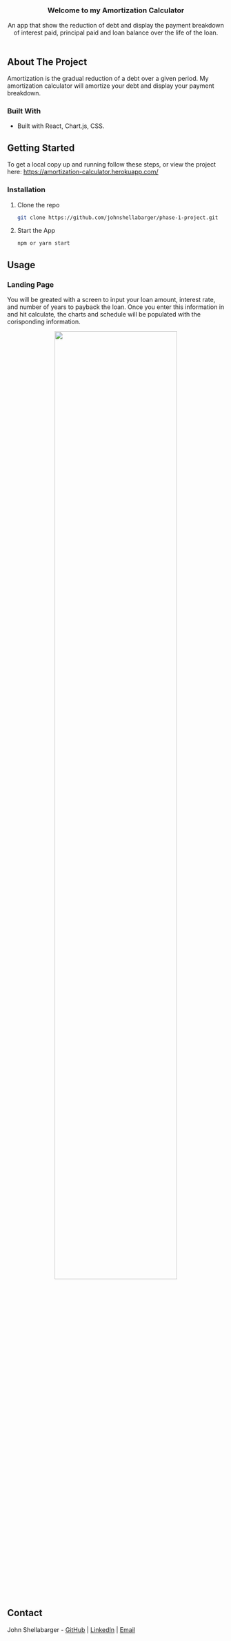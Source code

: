 <p align="center">
  <h3 align="center">Welcome to my Amortization Calculator</h3>
  <p align="center">
    An app that show the reduction of debt and display the payment breakdown of interest paid, principal paid and loan balance over the life of the loan.
    <br />
    <br />
  </p>


<!-- ABOUT THE PROJECT -->
## About The Project

Amortization is the gradual reduction of a debt over a given period. My amortization calculator will amortize your debt and display your payment breakdown.

### Built With

* Built with React, Chart.js, CSS.

<!-- GETTING STARTED -->
## Getting Started

To get a local copy up and running follow these steps, or view the project here: https://amortization-calculator.herokuapp.com/

### Installation

1. Clone the repo
   ```sh
   git clone https://github.com/johnshellabarger/phase-1-project.git
   ```
2. Start the App
   ```sh
   npm or yarn start 
   ```

<!-- USAGE EXAMPLES -->
## Usage

### Landing Page
You will be greated with a screen to input your loan amount, interest rate, and number of years to payback the loan. Once you enter this information in and hit calculate, the charts and schedule will be populated with the corisponding information.  
<p align='center'>
  <img width='75%' src="https://user-images.githubusercontent.com/22285810/139924506-5d7660de-284f-474d-9011-f1fe159f8242.gif"/>
</p>


<!-- Contact -->
## Contact

John Shellabarger - [GitHub](https://github.com/johnshellabarger) | [LinkedIn](https://www.linkedin.com/in/johnshellabarger/) | [Email](johnwilliamshellabarger@gmail.com)


